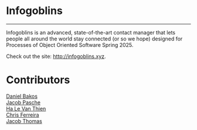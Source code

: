 # Infogoblins
---
Infogoblins is an advanced, state-of-the-art contact manager that lets people all around the world stay connected 
(or so we hope) designed for Processes of Object Oriented Software Spring 2025.

Check out the site: http://infogoblins.xyz.

# Contributors
[Daniel Bakos](https://github.com/Dieseldanny256) <br>
[Jacob Pasche](https://github.com/SpikyShark) <br>
[Ha Le Van Thien](https://github.com/vanthienha199) <br>
[Chris Ferreira](https://github.com/WeirdWonders) <br>
[Jacob Thomas](https://github.com/JNLT13)
